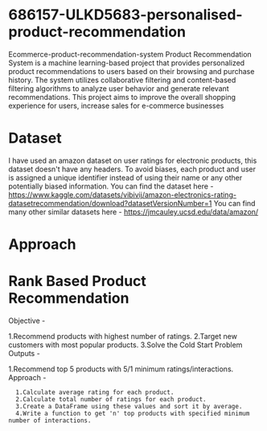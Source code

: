 # 686157-ULKD5683-personalised-product-recommendation
Ecommerce-product-recommendation-system
Product Recommendation System is a machine learning-based project that provides personalized product recommendations to users based on their browsing and purchase history. The system utilizes collaborative filtering and content-based filtering algorithms to analyze user behavior and generate relevant recommendations. This project aims to improve the overall shopping experience for users, increase sales for e-commerce businesses
# Dataset
I have used an amazon dataset on user ratings for electronic products, this dataset doesn't have any headers. To avoid biases, each product and user is assigned a unique identifier instead of using their name or any other potentially biased information.
You can find the dataset here - https://www.kaggle.com/datasets/vibivij/amazon-electronics-rating-datasetrecommendation/download?datasetVersionNumber=1
  You can find many other similar datasets here - https://jmcauley.ucsd.edu/data/amazon/

# Approach
# Rank Based Product Recommendation
Objective -

   1.Recommend products with highest number of ratings.
   2.Target new customers with most popular products.
   3.Solve the Cold Start Problem
Outputs -

  1.Recommend top 5 products with 5/1 minimum ratings/interactions.
Approach -

      1.Calculate average rating for each product.
      2.Calculate total number of ratings for each product.
      3.Create a DataFrame using these values and sort it by average.
      4.Write a function to get 'n' top products with specified minimum number of interactions.
  
   




